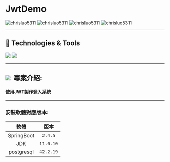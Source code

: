 # JwtDemo

<div>
 <img src="https://komarev.com/ghpvc/?username=chrisluo5311&label=Profile%20views&color=red&style=flat" alt="chrisluo5311" />
 <img src="https://img.shields.io/github/v/tag/chrisluo5311/JwtDemo" alt="chrisluo5311" />
 <img src="https://img.shields.io/github/languages/code-size/chrisluo5311/JwtDemo" alt="chrisluo5311" />
 <img src="https://img.shields.io/github/commit-activity/m/chrisluo5311/JwtDemo" alt="chrisluo5311" />
 </div> 
 
 ---
 
 <h2 > 🔧 Technologies & Tools </h2>
 <div >
   <img src="https://img.shields.io/badge/Spring_Boot-F2F4F9?style=for-the-badge&logo=spring-boot" />
    <img src="https://img.shields.io/badge/JWT-000000?style=for-the-badge&logo=JSON%20web%20tokens&logoColor=white" />
  </div>
 
 ---
 
 <h2 ><img src="https://img.icons8.com/office/30/000000/training.png"/> &nbsp專案介紹: </h2>
 
#### 使用JWT製作登入系統
 
 ---
 
 ### 安裝軟體對應版本:
|  軟體  |  版本  |  
|:------:|:--------:|
|  SpringBoot  | `2.4.5`   | 
|  JDK  | `11.0.10`   | 
|  postgresql  | `42.2.19`  | 
